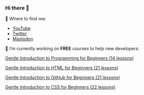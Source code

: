 ### Hi there 👋

<!--
**DeborahK/DeborahK** is a ✨ _special_ ✨ repository because its `README.md` (this file) appears on your GitHub profile.

Here are some ideas to get you started:

- 🔭 I’m currently working on ...
- 🌱 I’m currently learning ...
- 👯 I’m looking to collaborate on ...
- 🤔 I’m looking for help with ...
- 💬 Ask me about ...
- 📫 How to reach me: ...
- 😄 Pronouns: ...
- ⚡ Fun fact: ...
-->
🔎 Where to find me:

- [YouTube](https://youtube.com/@deborah_kurata)
- [Twitter](https://twitter.com/DeborahKurata)
- [Mastodon](https://techhub.social/@deborahkurata)

🔭 I’m currently working on **FREE** courses to help new developers:

[Gentle Introduction to Programming for Beginners (14 lessons)](https://www.youtube.com/playlist?list=PLErOmyzRKOCrO9bwM1931IY8S3iWfhrr8)

[Gentle Introduction to HTML for Beginners (21 lessons)](https://user-images.githubusercontent.com/7987365/203653514-7f45dcac-62f1-4461-b37f-c79dffb7c978.png)

[Gentle Introduction to GitHub for Beginners (21 lessons)](https://www.youtube.com/playlist?list=PLErOmyzRKOCoLfGDg91NbuGlRahF5mElq)

[Gentle Introduction to CSS for Beginners (22 lessons)](https://www.youtube.com/playlist?list=PLErOmyzRKOCptjkM-mOfveYlgKQEx1AAf)
